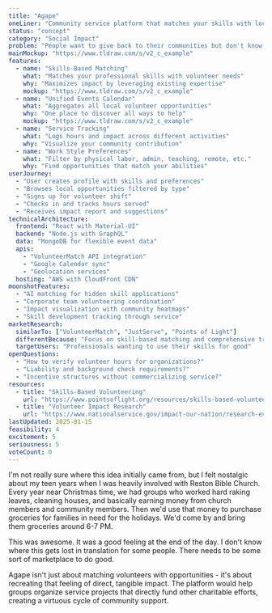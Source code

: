 ```yaml
---
title: "Agape"
oneLiner: "Community service platform that matches your skills with local volunteer opportunities"
status: "concept"
category: "Social Impact"
problem: "People want to give back to their communities but don't know where to start or how their specific skills could help. Volunteer opportunities are scattered across different platforms."
mainMockup: "https://www.tldraw.com/s/v2_c_example"
features:
  - name: "Skills-Based Matching"
    what: "Matches your professional skills with volunteer needs"
    why: "Maximizes impact by leveraging existing expertise"
    mockup: "https://www.tldraw.com/s/v2_c_example"
  - name: "Unified Events Calendar"
    what: "Aggregates all local volunteer opportunities"
    why: "One place to discover all ways to help"
    mockup: "https://www.tldraw.com/s/v2_c_example"
  - name: "Service Tracking"
    what: "Logs hours and impact across different activities"
    why: "Visualize your community contribution"
  - name: "Work Style Preferences"
    what: "Filter by physical labor, admin, teaching, remote, etc."
    why: "Find opportunities that match your abilities"
userJourney:
  - "User creates profile with skills and preferences"
  - "Browses local opportunities filtered by type"
  - "Signs up for volunteer shift"
  - "Checks in and tracks hours served"
  - "Receives impact report and suggestions"
technicalArchitecture:
  frontend: "React with Material-UI"
  backend: "Node.js with GraphQL"
  data: "MongoDB for flexible event data"
  apis:
    - "VolunteerMatch API integration"
    - "Google Calendar sync"
    - "Geolocation services"
  hosting: "AWS with CloudFront CDN"
moonshotFeatures:
  - "AI matching for hidden skill applications"
  - "Corporate team volunteering coordination"
  - "Impact visualization with community heatmaps"
  - "Skill development tracking through service"
marketResearch:
  similarTo: ["VolunteerMatch", "JustServe", "Points of Light"]
  differentBecause: "Focus on skill-based matching and comprehensive tracking"
  targetUsers: "Professionals wanting to use their skills for good"
openQuestions:
  - "How to verify volunteer hours for organizations?"
  - "Liability and background check requirements?"
  - "Incentive structures without commercializing service?"
resources:
  - title: "Skills-Based Volunteering"
    url: "https://www.pointsoflight.org/resources/skills-based-volunteering/"
  - title: "Volunteer Impact Research"
    url: "https://www.nationalservice.gov/impact-our-nation/research-evaluation"
lastUpdated: 2025-01-15
feasibility: 4
excitement: 5
seriousness: 5
voteCount: 0
---
```


I'm not really sure where this idea initially came from, but I felt nostalgic about my teen years when I was heavily involved with Reston Bible Church. Every year near Christmas time, we had groups who worked hard raking leaves, cleaning houses, and basically earning money from church members and community members. Then we'd use that money to purchase groceries for families in need for the holidays. We'd come by and bring them groceries around 6-7 PM.

This was awesome. It was a good feeling at the end of the day. I don't know where this gets lost in translation for some people. There needs to be some sort of marketplace to do good.

Agape isn't just about matching volunteers with opportunities - it's about recreating that feeling of direct, tangible impact. The platform would help groups organize service projects that directly fund other charitable efforts, creating a virtuous cycle of community support.